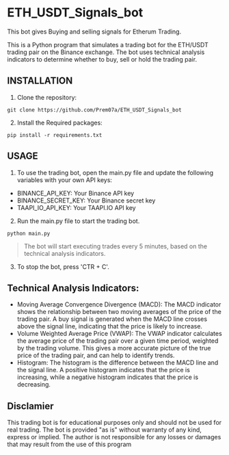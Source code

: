 # ETH_USDT_Signals_bot
This bot gives Buying and selling signals for Etherum Trading.<br>

This is a Python program that simulates a trading bot for the ETH/USDT trading pair on the Binance exchange. The bot uses technical analysis indicators to determine whether to buy, sell or hold the trading pair.

## INSTALLATION
1. Clone the repository:

```
git clone https://github.com/Prem07a/ETH_USDT_Signals_bot
```

2. Install the Required packages:
```
pip install -r requirements.txt
```

## USAGE
1. To use the trading bot, open the main.py file and update the following variables with your own API keys:
* BINANCE_API_KEY: Your Binance API key
* BINANCE_SECRET_KEY: Your Binance secret key
* TAAPI_IO_API_KEY: Your TAAPI.IO API key

2. Run the main.py file to start the trading bot.
```
python main.py
```
> The bot will start executing trades every 5 minutes, based on the technical analysis indicators.

3. To stop the bot, press 'CTR + C'.

## Technical Analysis Indicators:
* Moving Average Convergence Divergence (MACD): The MACD indicator shows the relationship between two moving averages of the price of the trading pair. A buy signal is generated when the MACD line crosses above the signal line, indicating that the price is likely to increase.
* Volume Weighted Average Price (VWAP): The VWAP indicator calculates the average price of the trading pair over a given time period, weighted by the trading volume. This gives a more accurate picture of the true price of the trading pair, and can help to identify trends.
* Histogram: The histogram is the difference between the MACD line and the signal line. A positive histogram indicates that the price is increasing, while a negative histogram indicates that the price is decreasing.

## Disclamier
This trading bot is for educational purposes only and should not be used for real trading. The bot is provided "as is" without warranty of any kind, express or implied. The author is not responsible for any losses or damages that may result from the use of this program
